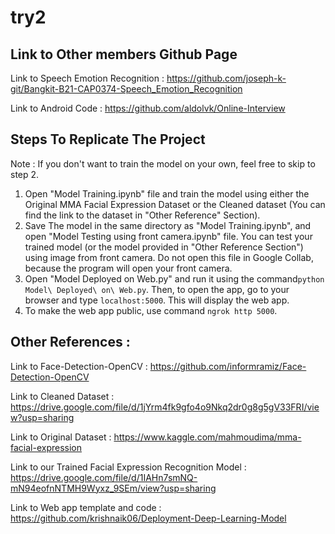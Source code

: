 # try2
## Link to Other members Github Page

Link to Speech Emotion Recognition : https://github.com/joseph-k-git/Bangkit-B21-CAP0374-Speech_Emotion_Recognition

Link to Android Code : https://github.com/aldolvk/Online-Interview

## Steps To Replicate The Project

Note : If you don't want to train the model on your own, feel free to skip to step 2.

1. Open "Model Training.ipynb" file and train the model using either the Original MMA Facial Expression Dataset or the Cleaned dataset (You can find the link to the dataset in "Other Reference" Section).
2. Save The model in the same directory as "Model Training.ipynb", and open "Model Testing using front camera.ipynb" file. You can test your trained model (or the model provided in "Other Reference Section") using image from front camera. Do not open this file in Google Collab, because the program will open your front camera.
3. Open "Model Deployed on Web.py" and run it using the command`python Model\ Deployed\ on\ Web.py`. Then, to open the app, go to your browser and type `localhost:5000`. This will display the web app.
4. To make the web app public, use command `ngrok http 5000`.

## Other References :

Link to Face-Detection-OpenCV : https://github.com/informramiz/Face-Detection-OpenCV

Link to Cleaned Dataset : https://drive.google.com/file/d/1jYrm4fk9gfo4o9Nkq2dr0g8g5gV33FRI/view?usp=sharing

Link to Original Dataset : https://www.kaggle.com/mahmoudima/mma-facial-expression

Link to our Trained Facial Expression Recognition Model : https://drive.google.com/file/d/1IAHn7smNQ-mN94eofnNTMH9Wyxz_9SEm/view?usp=sharing

Link to Web app template and code : https://github.com/krishnaik06/Deployment-Deep-Learning-Model
